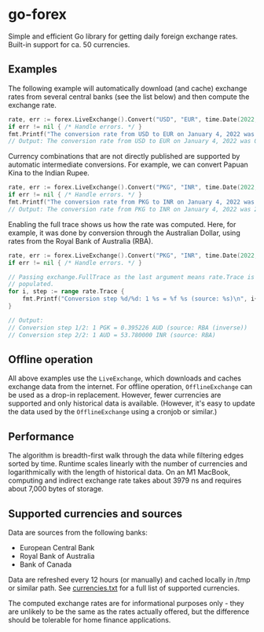 # go-forex

Simple and efficient Go library for getting daily foreign exchange rates.
Built-in support for ca. 50 currencies.

## Examples

The following example will automatically download (and cache) exchange rates
from several central banks (see the list below) and then compute the exchange
rate.

```go
rate, err := forex.LiveExchange().Convert("USD", "EUR", time.Date(2022, time.January, 4, 0, 0, 0, 0, time.UTC))
if err != nil { /* Handle errors. */ }
fmt.Printf("The conversion rate from USD to EUR on January 4, 2022 was %f\n", rate.Rate)
// Output: The conversion rate from USD to EUR on January 4, 2022 was 0.886603.
```

Currency combinations that are not directly published are supported by automatic
intermediate conversions. For example, we can convert Papuan Kina to the Indian
Rupee.

```go
rate, err := forex.LiveExchange().Convert("PKG", "INR", time.Date(2022, time.January, 4, 0, 0, 0, 0, time.UTC))
if err != nil { /* Handle errors. */ }
fmt.Printf("The conversion rate from PKG to INR on January 4, 2022 was %f\n", rate.Rate)
// Output: The conversion rate from PKG to INR on January 4, 2022 was 21.255237.
```

Enabling the full trace shows us how the rate was computed. Here, for example,
it was done by conversion through the Australian Dollar, using rates from the
Royal Bank of Australia (RBA).

```go
rate, err := forex.LiveExchange().Convert("PKG", "INR", time.Date(2022, time.January, 4, 0, 0, 0, 0, time.UTC), exchange.FullTrace)
if err != nil { /* Handle errors. */ }

// Passing exchange.FullTrace as the last argument means rate.Trace is now
// populated.
for i, step := range rate.Trace {
    fmt.Printf("Conversion step %d/%d: 1 %s = %f %s (source: %s)\n", i+1, len(rate.Trace), step.From, step.Rate, step.To, step.Info)
}

// Output:
// Conversion step 1/2: 1 PGK = 0.395226 AUD (source: RBA (inverse))
// Conversion step 2/2: 1 AUD = 53.780000 INR (source: RBA)
```

## Offline operation

All above examples use the `LiveExchange`, which downloads and caches exchange
data from the internet. For offline operation, `OfflineExchange` can be used as
a drop-in replacement. However, fewer currencies are supported and only
historical data is available. (However, it's easy to update the data used by the
`OfflineExchange` using a cronjob or similar.)

## Performance

The algorithm is breadth-first walk through the data while filtering edges
sorted by time. Runtime scales linearly with the number of currencies and
logarithmically with the length of historical data. On an M1 MacBook, computing
and indirect exchange rate takes about 3979 ns and requires about 7,000 bytes of
storage.

## Supported currencies and sources

Data are sources from the following banks:

* European Central Bank
* Royal Bank of Australia
* Bank of Canada

Data are refreshed every 12 hours (or manually) and cached locally in /tmp or
similar path. See [currencies.txt](forex/currencies.txt) for a full list of
supported currencies.

The computed exchange rates are for informational purposes only - they are
unlikely to be the same as the rates actually offered, but the difference should
be tolerable for home finance applications.
